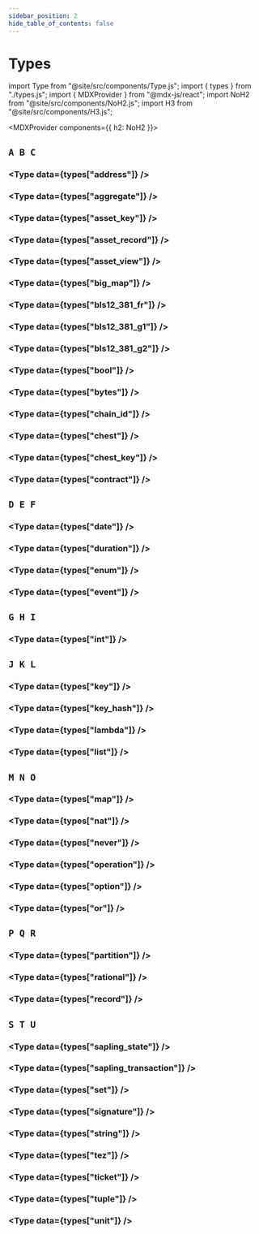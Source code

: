 ```yaml
---
sidebar_position: 2
hide_table_of_contents: false
---
```


# Types

<!-- Custom component -->

import Type from "@site/src/components/Type.js";
import { types } from "./types.js";
import { MDXProvider } from "@mdx-js/react";
import NoH2 from "@site/src/components/NoH2.js";
import H3 from "@site/src/components/H3.js";

<MDXProvider components={{ h2: NoH2 }}>

## `A B C`

<H3 page="types" value="address" />

<Type data={types["address"]} />

<H3 page="types" value="aggregate<A>" />

<Type data={types["aggregate"]} />

<H3 page="types" value="asset_key<A>" />

<Type data={types["asset_key"]} />

<H3 page="types" value="asset_record<A>" />

<Type data={types["asset_record"]} />

<H3 page="types" value="asset_view<A>" />

<Type data={types["asset_view"]} />

<H3 page="types" value="big_map<K, V>" />

<Type data={types["big_map"]} />

<H3 page="types" value="bls12_381_fr" />

<Type data={types["bls12_381_fr"]} />

<H3 page="types" value="bls12_381_g1" />

<Type data={types["bls12_381_g1"]} />

<H3 page="types" value="bls12_381_g2" />

<Type data={types["bls12_381_g2"]} />

<H3 page="types" value="bool" />

<Type data={types["bool"]} />

<H3 page="types" value="bytes" />

<Type data={types["bytes"]} />

<H3 page="types" value="chain_id" />

<Type data={types["chain_id"]} />

<H3 page="types" value="chest" />

<Type data={types["chest"]} />

<H3 page="types" value="chest_key" />

<Type data={types["chest_key"]} />

<H3 page="types" value="contract" />

<Type data={types["contract"]} />

## `D E F`

<H3 page="types" value="date" />

<Type data={types["date"]} />

<H3 page="types" value="duration" />

<Type data={types["duration"]} />

<H3 page="types" value="enum" />

<Type data={types["enum"]} />

<H3 page="types" value="event" />

<Type data={types["event"]} />

## `G H I`

<H3 page="types" value="int" />

<Type data={types["int"]} />

## `J K L`

<H3 page="types" value="key" />

<Type data={types["key"]} />

<H3 page="types" value="key_hash" />

<Type data={types["key_hash"]} />

<H3 page="types" value="lambda" />

<Type data={types["lambda"]} />

<H3 page="types" value="list<T>" />

<Type data={types["list"]} />

## `M N O`

<H3 page="types" value="map<K, V>" />

<Type data={types["map"]} />

<H3 page="types" value="nat" />

<Type data={types["nat"]} />

<H3 page="types" value="never" />

<Type data={types["never"]} />

<H3 page="types" value="operation" />

<Type data={types["operation"]} />

<H3 page="types" value="option<T>" />

<Type data={types["option"]} />

<H3 page="types" value="or<T1, T2>" />

<Type data={types["or"]} />

## `P Q R`

<H3 page="types" value="partition<A>" />

<Type data={types["partition"]} />

<H3 page="types" value="rational" />

<Type data={types["rational"]} />

<H3 page="types" value="record" />

<Type data={types["record"]} />

## `S T U`

<H3 page="types" value="sapling_state(n)" />

<Type data={types["sapling_state"]} />

<H3 page="types" value="sapling_transaction(n)" />

<Type data={types["sapling_transaction"]} />

<H3 page="types" value="set<T>" />

<Type data={types["set"]} />

<H3 page="types" value="signature" />

<Type data={types["signature"]} />

<H3 page="types" value="string" />

<Type data={types["string"]} />

<H3 page="types" value="tez" />

<Type data={types["tez"]} />

<H3 page="types" value="ticket<T>" />

<Type data={types["ticket"]} />

<H3 page="types" value="tuple" />

<Type data={types["tuple"]} />

<H3 page="types" value="unit" />

<Type data={types["unit"]} />

</MDXProvider>
